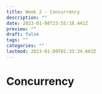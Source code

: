 ```yaml
---
title: Week 2 - Concurrency
description: ""
date: 2023-01-08T23:55:18.441Z
preview: ""
draft: false
tags: ""
categories: ""
lastmod: 2023-01-09T01:33:34.603Z
---
```

# Concurrency